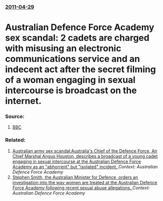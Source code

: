 ### [2011-04-29](/news/2011/04/29/index.md)

# Australian Defence Force Academy sex scandal: 2 cadets are charged with misusing an electronic communications service and an indecent act after the secret filming of a woman engaging in sexual intercourse is broadcast on the internet. 




### Source:

1. [BBC](http://www.bbc.co.uk/news/world-asia-pacific-13235538)

### Related:

1. [Australian army sex scandal:Australia's Chief of the Defence Force, Air Chief Marshal Angus Houston, describes a broadcast of a young cadet engaging in sexual intercourse at the Australian Defence Force Academy as an "abhorrent" but "isolated" incident. ](/news/2011/04/9/australian-army-sex-scandal-paustralia-s-chief-of-the-defence-force-air-chief-marshal-angus-houston-describes-a-broadcast-of-a-young-cadet.md) _Context: Australian Defence Force Academy_
2. [Stephen Smith, the Australian Minister for Defence, orders an investigation into the way women are treated at the Australian Defence Force Academy following recent sexual abuse allegations. ](/news/2011/04/11/stephen-smith-the-australian-minister-for-defence-orders-an-investigation-into-the-way-women-are-treated-at-the-australian-defence-force-a.md) _Context: Australian Defence Force Academy_
